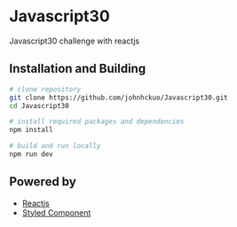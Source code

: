 # Javascript30
Javascript30 challenge with reactjs

## Installation and Building

```bash
# clone repository
git clone https://github.com/johnhckuo/Javascript30.git
cd Javascript30

# install required packages and dependencies
npm install

# build and run locally
npm run dev

```
## Powered by
- [Reactjs](https://reactjs.org/)
- [Styled Component](https://www.styled-components.com/)

